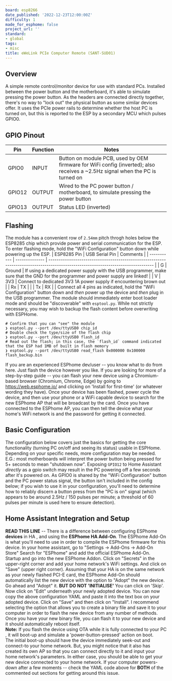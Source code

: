 ```yaml
---
board: esp8266
date_published: '2022-12-23T12:00:00Z'
difficulty: 1
made_for_esphome: false
project_url: ''
standard:
- global
tags:
- misc
title: eWeLink PCIe Computer Remote (SANT-SUD01)
---
```


## Overview

A simple remote control/monitor device for use with standard PCs.
Installed between the power button and the motherboard, it's able to simulate pressing the power button.
As the headers are connected directly together, there's no way to "lock out" the physical button as some similar devices offer.
It uses the PCIe power rails to determine whether the host PC is turned on, but this is reported to the ESP by a secondary MCU which pulses GPIO0.

## GPIO Pinout

| Pin    | Function | Notes                                                                                       |
| ------ | -------- | ----------------------------------------------------------------------------------------------------------------------------- |
| GPIO0  | INPUT    | Button on module PCB, used by OEM firmware for WiFi config (inverted); also receives a ~2.5Hz signal when the PC is turned on |
| GPIO12 | OUTPUT   | Wired to the PC power button / motherboard, to simulate pressing the power button                                             |
| GPIO13 | OUTPUT   | Status LED (inverted)                                                                                                         |

## Flashing

The module has a convenient row of `2.54mm` pitch throgh holes below the ESP8285 chip which provide power and serial communication for the ESP.
To enter flashing mode, hold the "WiFi Configuration" button down while powering up the ESP.
| ESP8285 Pin | USB Serial Pin | Comments                                                                                                                          |
| ----------- | -------------- | --------------------------------------------------------------------------------------------------------------------------------- |
| G           | Ground         | If using a dedicated power supply with the USB programmer, make sure that the GND for the programmer and power supply are linked! |
| V           | 3V3            | Connect to dedicated 3V3 1A power supply if encountering brown out                                                                |
| Rx          | TX             |                                                                                                                                   |
| Tx          | RX             |                                                                                                                                   |
Connect all 4 pins as indicated, hold the "WiFi Configuration" button down and _then_ power up the device and _then_ plug in the USB programmer.
The module should immediately enter boot loader mode and should be "discoverable" with `esptool.py`.
While not strictly necessary, you may wish to backup the flash content before overwriting with ESPHome.
```shell
# Confirm that you can "see" the module
❯ esptool.py --port /dev/ttyUSB0 chip_id
# Double check the type/size of the flash chip
❯ esptool.py --port /dev/ttyUSB0 flash_id
# Read out the flash; in this case, the `flash_id` command indicated that the ESP had 1MB of built in flash memory
❯ esptool.py --port /dev/ttyUSB0 read_flash 0x000000 0x100000 flash_backup.bin
```
If you are an experienced ESPhome dev/user -- you know what to do from here.  Just flash the device however you like.
If you are looking for more of a step-by-step guide -- you can flash your new device using a Chromium-based browser (Chromium, Chrome, Edge) by going to https://web.esphome.io/ and clicking on 'Install for first-time' (or whatever wording they have). Once your device has been flashed, power cycle the device, and then use your phone or a WiFi capable device to search for the new ESPhome AP that will be broadcast by the card.  Once you have connected to the ESPhome AP, you can then tell the device what your home's WiFi network is and the password for getting it connected.

## Basic Configuration

The configuration below covers just the basics for getting the core functionality (turning PC on/off and seeing its status) usable in ESPHome.
Depending on your specific needs, more configuration may be needed.
E.G.: most motherboards will interpret the power button being pressed for 5+ seconds to mean "shutdown _now_". Exposing `GPIO12` to Home Assistant _directly_ as a gpio switch may result in the PC powering off a few seconds after it's powered on.
As GPIO0 is shared by the "WiFi Configuration" button and the PC power status signal, the button isn't included in the config below; if you wish to use it in your configuration, you'll need to determine how to reliably discern a button press from the "PC is on" signal (which appears to be around 2.5Hz / 150 pulses per minute; a threshold of 60 pulses per minute is used here to ensure detection).

## Home Assistant Integration and Setup

**READ THIS LINE** -- There is a difference between configuring ESPhome **devices** in HA , and using the **ESPhome HA Add-On**.  The ESPhome Add-On is what you'll need to use in order to compile the ESPhome firmware for this device.
In your home assistant, go to "Settings -> Add-Ons -> Add-On Store"  Search for "ESPhome" and add the official ESPhome Add-On. Startup and go into the new ESPhome Addon.  Click on "Secrets" in the upper-right corner and add your home network's WiFi settings.
And click on "Save" (upper right corner).
Assuming that your HA is on the same network as your newly flashed PCI-E card, the ESPhome Add-On should automatically list the new device with the option to "Adopt" the new device.  Go ahead and "Adopt" it. **BUT DO NOT 'INITIALISE'**  You can click on 'Skip'.
Now click on "Edit" underneath your newly adopted device.  You can now copy the above configuration YAML and paste it into the text box on your adopted device.  Click on "Save" and then click on "Install".  I recommend selecting the option that allows you to create a binary file and save it to your computer in order to flash the new device from any number of methods.  Once you have your new binary file, you can flash it to your new device and it should automatically reboot itself.  
**Note:** If you flash the device using OTA while it is fully connected to your PC , it will boot-up and simulate a 'power-button-pressed' action on boot.  
The initial boot-up should have the device immediately seek-out and connect-to your home network.  But, you might notice that it also has created its own AP so that you can connect directly to it and input your home network's parameters.  In either case, you should be able to get your new device connected to your home network.  If your computer powers-down after a few moments -- check the YAML code above for **BOTH** of the commented out sections for getting around this issue.